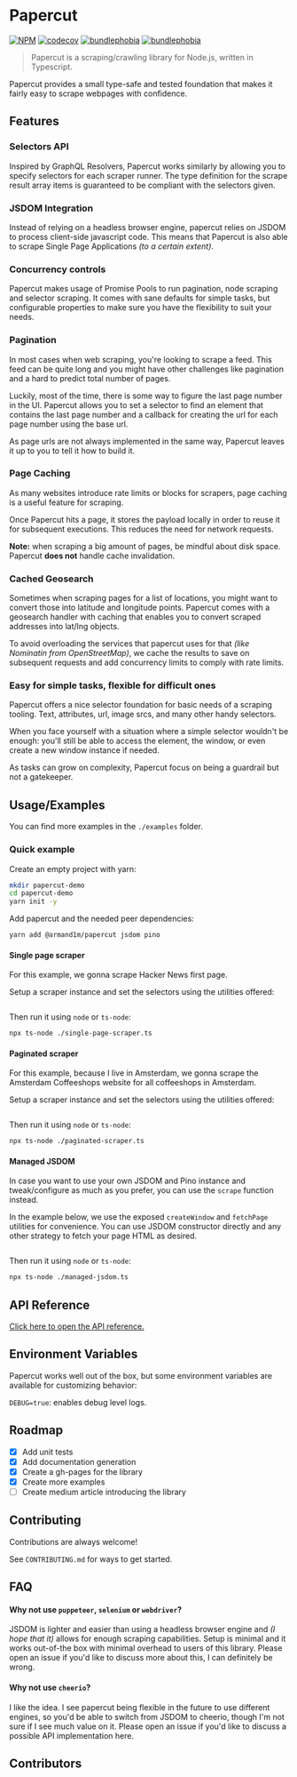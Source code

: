 # Papercut

[![NPM](https://img.shields.io/npm/v/@armand1m/papercut.svg)](https://www.npmjs.com/package/@armand1m/papercut)
[![codecov](https://codecov.io/gh/armand1m/papercut/branch/master/graph/badge.svg)](https://codecov.io/gh/armand1m/papercut)
[![bundlephobia](https://badgen.net/bundlephobia/min/@armand1m/papercut)](https://bundlephobia.com/result?p=@armand1m/papercut)
[![bundlephobia](https://badgen.net/bundlephobia/minzip/@armand1m/papercut)](https://bundlephobia.com/result?p=@armand1m/papercut)

> Papercut is a scraping/crawling library for Node.js, written in Typescript.

Papercut provides a small type-safe and tested foundation that makes it fairly easy to scrape webpages with confidence.

## Features

### Selectors API

Inspired by GraphQL Resolvers, Papercut works similarly by allowing you to specify selectors for each scraper runner.
The type definition for the scrape result array items is guaranteed to be compliant with the selectors given.

### JSDOM Integration

Instead of relying on a headless browser engine, papercut relies on JSDOM to process client-side javascript code. This means that Papercut is also able to scrape Single Page Applications _(to a certain extent)_.

### Concurrency controls

Papercut makes usage of Promise Pools to run pagination, node scraping and selector scraping. It comes with sane defaults for simple tasks, but configurable properties to make sure you have the flexibility to suit your needs.

### Pagination 

In most cases when web scraping, you're looking to scrape a feed. This feed can be quite long and you might have other challenges like pagination and a hard to predict total number of pages.

Luckily, most of the time, there is some way to figure the last page number in the UI. Papercut allows you to set a selector to find an element that contains the last page number and a callback for creating the url for each page number using the base url. 

As page urls are not always implemented in the same way, Papercut leaves it up to you to tell it how to build it.

### Page Caching

As many websites introduce rate limits or blocks for scrapers, page caching is a useful feature for scraping.

Once Papercut hits a page, it stores the payload locally in order to reuse it for subsequent executions. This reduces the need for network requests.

**Note:** when scraping a big amount of pages, be mindful about disk space. Papercut **does not** handle cache invalidation.

### Cached Geosearch

Sometimes when scraping pages for a list of locations, you might want to convert those into latitude and longitude points. Papercut comes with a geosearch handler with caching that enables you to convert scraped addresses into lat/lng objects.

To avoid overloading the services that papercut uses for that _(like Nominatin from OpenStreetMap)_, we cache the results to save on subsequent requests and add concurrency limits to comply with rate limits.

### Easy for simple tasks, flexible for difficult ones

Papercut offers a nice selector foundation for basic needs of a scraping tooling. Text, attributes, url, image srcs, and many other handy selectors.

When you face yourself with a situation where a simple selector wouldn't be enough: you'll still be able to access the element, the window, or even create a new window instance if needed.

As tasks can grow on complexity, Papercut focus on being a guardrail but not a gatekeeper.

## Usage/Examples

You can find more examples in the `./examples` folder.

### Quick example

Create an empty project with yarn:

```sh
mkdir papercut-demo
cd papercut-demo
yarn init -y
```

Add papercut and the needed peer dependencies:

```sh
yarn add @armand1m/papercut jsdom pino
```

#### Single page scraper 

For this example, we gonna scrape Hacker News first page.

Setup a scraper instance and set the selectors using the utilities offered:

```ts file=./examples/typescript/src/hacker-news/scraper.ts
```

Then run it using `node` or `ts-node`:

```sh
npx ts-node ./single-page-scraper.ts
```
  
#### Paginated scraper 

For this example, because I live in Amsterdam, we gonna scrape the Amsterdam Coffeeshops website for all coffeeshops in Amsterdam.

Setup a scraper instance and set the selectors using the utilities offered:

```ts file=./examples/typescript/src/amsterdam-coffeeshops/scraper.ts
```

Then run it using `node` or `ts-node`:

```sh
npx ts-node ./paginated-scraper.ts
```

#### Managed JSDOM

In case you want to use your own JSDOM and Pino instance and tweak/configure as much as you prefer, you can use the `scrape` function instead.

In the example below, we use the exposed `createWindow` and `fetchPage` utilities for convenience. You can use JSDOM constructor directly and any other strategy to fetch your page HTML as desired.

```ts file=./examples/typescript/src/managed-jsdom/scraper.ts
```

Then run it using `node` or `ts-node`:

```sh
npx ts-node ./managed-jsdom.ts
```

## API Reference

[Click here to open the API reference.](https://armand1m.github.io/papercut)
  
## Environment Variables

Papercut works well out of the box, but some environment variables are available for customizing behavior:

`DEBUG=true`: enables debug level logs.

## Roadmap

- [x] Add unit tests
- [x] Add documentation generation
- [x] Create a gh-pages for the library
- [x] Create more examples
- [ ] Create medium article introducing the library

## Contributing

Contributions are always welcome!

See `CONTRIBUTING.md` for ways to get started.

## FAQ

#### Why not use `puppeteer`, `selenium` or `webdriver`?

JSDOM is lighter and easier than using a headless browser engine and _(I hope that it)_ allows for enough scraping capabilities. Setup is minimal and it works out-of-the box with minimal overhead to users of this library. Please open an issue if you'd like to discuss more about this, I can definitely be wrong.

#### Why not use `cheerio`?

I like the idea. I see papercut being flexible in the future to use different engines, so you'd be able to switch from JSDOM to cheerio, though I'm not sure if I see much value on it. Please open an issue if you'd like to discuss a possible API implementation here.

## Contributors 
